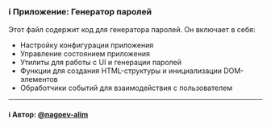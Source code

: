 ### ℹ️ Приложение: Генератор паролей

Этот файл содержит код для генератора паролей. Он включает в себя:
- Настройку конфигурации приложения
- Управление состоянием приложения
- Утилиты для работы с UI и генерации паролей
- Функции для создания HTML-структуры и инициализации DOM-элементов
- Обработчики событий для взаимодействия с пользователем

-----
#### ℹ️ Автор: [@nagoev-alim](https://github.com/nagoev-alim)

